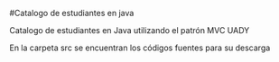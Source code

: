 #Catalogo de estudiantes en java

Catalogo de estudiantes en Java utilizando el patrón MVC 
UADY

En la carpeta src se encuentran los códigos fuentes para su descarga
